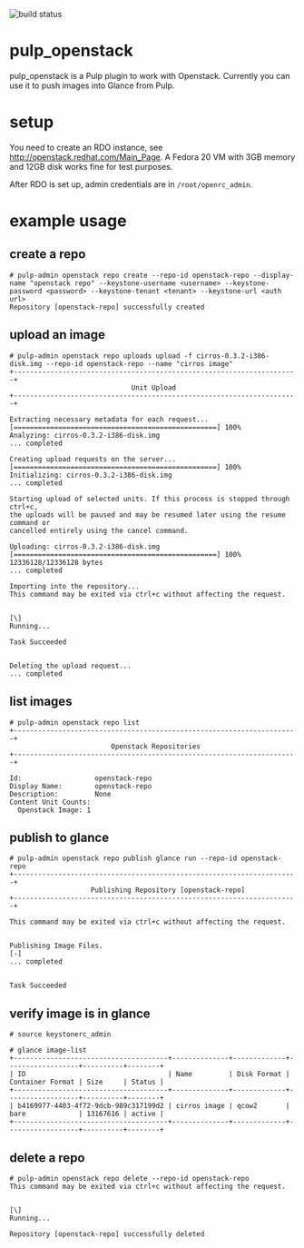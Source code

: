 ![build status](https://api.travis-ci.org/pulp/pulp_openstack.png?branch=master)

pulp_openstack
==============

pulp_openstack is a Pulp plugin to work with Openstack. Currently you can use
it to push images into Glance from Pulp.


# setup

You need to create an RDO instance, see http://openstack.redhat.com/Main_Page.
A Fedora 20 VM with 3GB memory and 12GB disk works fine for test purposes.

After RDO is set up, admin credentials are in `/root/openrc_admin`.

# example usage

## create a repo
```
# pulp-admin openstack repo create --repo-id openstack-repo --display-name "openstack repo" --keystone-username <username> --keystone-password <password> --keystone-tenant <tenant> --keystone-url <auth url>
Repository [openstack-repo] successfully created
```

## upload an image
```
# pulp-admin openstack repo uploads upload -f cirros-0.3.2-i386-disk.img --repo-id openstack-repo --name "cirros image"
+----------------------------------------------------------------------+
                              Unit Upload
+----------------------------------------------------------------------+

Extracting necessary metadata for each request...
[==================================================] 100%
Analyzing: cirros-0.3.2-i386-disk.img
... completed

Creating upload requests on the server...
[==================================================] 100%
Initializing: cirros-0.3.2-i386-disk.img
... completed

Starting upload of selected units. If this process is stopped through ctrl+c,
the uploads will be paused and may be resumed later using the resume command or
cancelled entirely using the cancel command.

Uploading: cirros-0.3.2-i386-disk.img
[==================================================] 100%
12336128/12336128 bytes
... completed

Importing into the repository...
This command may be exited via ctrl+c without affecting the request.


[\]
Running...

Task Succeeded


Deleting the upload request...
... completed
```

## list images
```
# pulp-admin openstack repo list
+----------------------------------------------------------------------+
                         Openstack Repositories
+----------------------------------------------------------------------+

Id:                  openstack-repo
Display Name:        openstack-repo
Description:         None
Content Unit Counts: 
  Openstack Image: 1

```

## publish to glance

```
# pulp-admin openstack repo publish glance run --repo-id openstack-repo
+----------------------------------------------------------------------+
                    Publishing Repository [openstack-repo]
+----------------------------------------------------------------------+

This command may be exited via ctrl+c without affecting the request.


Publishing Image Files.
[-]
... completed


Task Succeeded

```

## verify image is in glance

```
# source keystonerc_admin

# glance image-list
+--------------------------------------+--------------+-------------+------------------+----------+--------+
| ID                                   | Name         | Disk Format | Container Format | Size     | Status |
+--------------------------------------+--------------+-------------+------------------+----------+--------+
| b4169977-4403-4f72-9dcb-989c317199d2 | cirros image | qcow2       | bare             | 13167616 | active |
+--------------------------------------+--------------+-------------+------------------+----------+--------+

```


## delete a repo
```
# pulp-admin openstack repo delete --repo-id openstack-repo
This command may be exited via ctrl+c without affecting the request.


[\]
Running...

Repository [openstack-repo] successfully deleted
```

